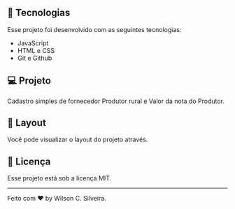 ## 🚀 Tecnologias

Esse projeto foi desenvolvido com as seguintes tecnologias:

- JavaScript
- HTML e CSS
- Git e Github

## 💻 Projeto

Cadastro simples de fornecedor Produtor rural e Valor da nota do Produtor.

## 🔖 Layout

Você pode visualizar o layout do projeto através. 

## :memo: Licença

Esse projeto está sob a licença MIT.

---

Feito com ♥ by Wilson C. Silveira.